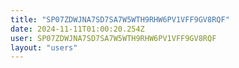 ```yaml
---
title: "SP07ZDWJNA7SD7SA7W5WTH9RHW6PV1VFF9GV8RQF"
date: 2024-11-11T01:00:20.254Z
user: SP07ZDWJNA7SD7SA7W5WTH9RHW6PV1VFF9GV8RQF
layout: "users"
---
```

    